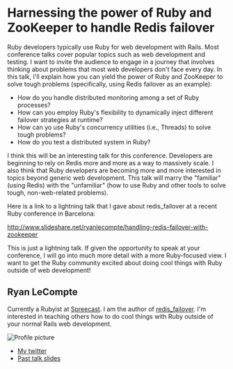 # Harnessing the power of Ruby and ZooKeeper to handle Redis failover

Ruby developers typically use Ruby for web development with Rails. Most conference 
talks cover popular topics such as web development and testing.
I want to invite the audience to engage in a journey that involves thinking about
problems that most web developers don't face every day. In this talk, I'll explain
how you can yield the power of Ruby and ZooKeeper to solve tough problems 
(specifically, using Redis failover as an example): 

* How do you handle distributed monitoring among a set of Ruby processes?
* How can you employ Ruby's flexibility to dynamically inject different failover
strategies at runtime?
* How can yo use Ruby's concurrency utilities (i.e., Threads) to solve tough problems?
* How do you test a distributed system in Ruby?

I think this will be an interesting talk for this conference. Developers are 
beginning to rely on Redis more and more as a way to massively scale. I also 
think that Ruby developers are becoming more and more interested in topics 
beyond generic web development. This talk will marry the "familiar" (using Redis) 
with the "unfamiliar" (how to use Ruby and other tools to solve tough, 
non-web-related problems).

Here is a link to a lightning talk that I gave about redis_failover 
at a recent Ruby conference in Barcelona:

http://www.slideshare.net/ryanlecompte/handling-redis-failover-with-zookeeper

This is just a lightning talk. If given the opportunity to speak at your conference,
I will go into much more detail with a more Ruby-focused view. I want to get the 
Ruby community excited about doing cool things with Ruby outside of web development!

## Ryan LeCompte

Currently a Rubyist at [Spreecast](http://www.spreecast.com). I am the author of 
[redis_failover](http://github.com/ryanlecompte/redis_failover). I'm interested 
in teaching others how to do cool things with Ruby outside of your 
normal Rails web development.

![Profile picture](https://github.com/ryanlecompte/rubyconfau-2013-cfp/blob/master/RyanLeCompte-Handling_redis_failover_with_ruby_and_zookeeper/profile_picture.jpg?raw=true)

- [My twitter](https://twitter.com/ryanlecompte)
- [Past talk slides](http://www.slideshare.net/ryanlecompte/handling-redis-failover-with-zookeeper)

